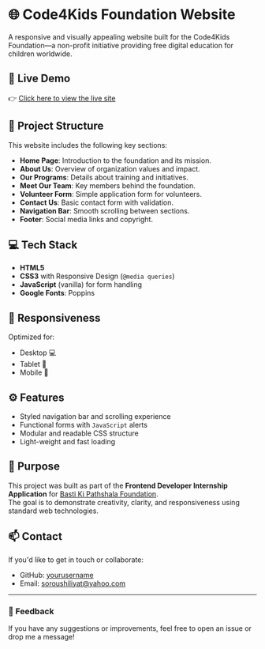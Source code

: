 # 🌐 Code4Kids Foundation Website

A responsive and visually appealing website built for the Code4Kids Foundation—a non-profit initiative providing free digital education for children worldwide.

## 🚀 Live Demo
👉 [Click here to view the live site](https://soroushx123.github.io/code4kids-internship)

## 📁 Project Structure
This website includes the following key sections:
- **Home Page**: Introduction to the foundation and its mission.
- **About Us**: Overview of organization values and impact.
- **Our Programs**: Details about training and initiatives.
- **Meet Our Team**: Key members behind the foundation.
- **Volunteer Form**: Simple application form for volunteers.
- **Contact Us**: Basic contact form with validation.
- **Navigation Bar**: Smooth scrolling between sections.
- **Footer**: Social media links and copyright.

## 💻 Tech Stack
- **HTML5**
- **CSS3** with Responsive Design (`@media queries`)
- **JavaScript** (vanilla) for form handling
- **Google Fonts**: Poppins

## 📱 Responsiveness
Optimized for:
- Desktop 💻
- Tablet 📱
- Mobile 📲

## ⚙️ Features
- Styled navigation bar and scrolling experience
- Functional forms with `JavaScript` alerts
- Modular and readable CSS structure
- Light-weight and fast loading

## 🧠 Purpose
This project was built as part of the **Frontend Developer Internship Application** for [Basti Ki Pathshala Foundation](https://example.com).  
The goal is to demonstrate creativity, clarity, and responsiveness using standard web technologies.

## 📫 Contact
If you'd like to get in touch or collaborate:
- GitHub: [yourusername](https://github.com/SoroushX123)
- Email: soroushiliyat@yahoo.com

---

### 💬 Feedback
If you have any suggestions or improvements, feel free to open an issue or drop me a message!

